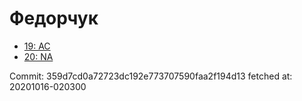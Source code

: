 # Федорчук
- [19: AC](19.md)
- [20: NA](20.md)

Commit: 359d7cd0a72723dc192e773707590faa2f194d13
 fetched at: 20201016-020300
